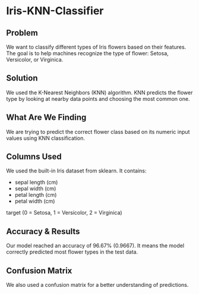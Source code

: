 # Iris-KNN-Classifier

## Problem
We want to classify different types of Iris flowers based on their features. The goal is to help machines recognize the type of flower: Setosa, Versicolor, or Virginica.

## Solution
We used the K-Nearest Neighbors (KNN) algorithm. KNN predicts the flower type by looking at nearby data points and choosing the most common one.

## What Are We Finding
We are trying to predict the correct flower class based on its numeric input values using KNN classification.

## Columns Used
We used the built-in Iris dataset from sklearn. It contains:

- sepal length (cm)
- sepal width (cm)
- petal length (cm)
- petal width (cm)

target (0 = Setosa, 1 = Versicolor, 2 = Virginica)

## Accuracy & Results
Our model reached an accuracy of 96.67% (0.9667).
It means the model correctly predicted most flower types in the test data.

## Confusion Matrix
We also used a confusion matrix for a better understanding of predictions.
